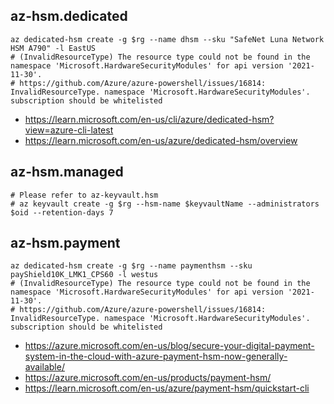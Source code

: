 ## az-hsm.dedicated

```
az dedicated-hsm create -g $rg --name dhsm --sku "SafeNet Luna Network HSM A790" -l EastUS
# (InvalidResourceType) The resource type could not be found in the namespace 'Microsoft.HardwareSecurityModules' for api version '2021-11-30'.
# https://github.com/Azure/azure-powershell/issues/16814: InvalidResourceType. namespace 'Microsoft.HardwareSecurityModules'. subscription should be whitelisted
```

- https://learn.microsoft.com/en-us/cli/azure/dedicated-hsm?view=azure-cli-latest
- https://learn.microsoft.com/en-us/azure/dedicated-hsm/overview

## az-hsm.managed

```
# Please refer to az-keyvault.hsm
# az keyvault create -g $rg --hsm-name $keyvaultName --administrators $oid --retention-days 7
```

## az-hsm.payment

```
az dedicated-hsm create -g $rg --name paymenthsm --sku payShield10K_LMK1_CPS60 -l westus
# (InvalidResourceType) The resource type could not be found in the namespace 'Microsoft.HardwareSecurityModules' for api version '2021-11-30'.
# https://github.com/Azure/azure-powershell/issues/16814: InvalidResourceType. namespace 'Microsoft.HardwareSecurityModules'. subscription should be whitelisted
```

- https://azure.microsoft.com/en-us/blog/secure-your-digital-payment-system-in-the-cloud-with-azure-payment-hsm-now-generally-available/
- https://azure.microsoft.com/en-us/products/payment-hsm/
- https://learn.microsoft.com/en-us/azure/payment-hsm/quickstart-cli
